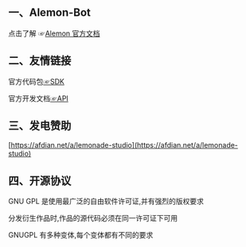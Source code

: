 ## 一、Alemon-Bot

点击了解 ☞[Alemon 官方文档](http://ningmengchongshui.gitee.io/lemonade)

## 二、友情链接

官方代码包[☞SDK](https://github.com/tencent-connect/bot-node-sdk)

官方开发文档[☞API](https://bot.q.qq.com/wiki/develop/nodesdk/guild/guilds.html)

## 三、发电赞助

[https://afdian.net/a/lemonade-studio](https://afdian.net/a/lemonade-studio)

## 四、开源协议

GNU GPL 是使用最广泛的自由软件许可证,并有强烈的版权要求

分发衍生作品时,作品的源代码必须在同一许可证下可用

GNUGPL 有多种变体,每个变体都有不同的要求
